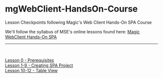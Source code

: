 # mgWebClient-HandsOn-Course
Lesson Checkpoints following Magic's Web Client Hands-On SPA Course

We'll follow the syllabus of MSE's online lessons found here: <a href="https://webclient.magicsoftware.com/" target="_blank">Magic WebClient Hands-On SPA</a>

---
<br/>

[Lesson 0 - Prerequisites](/L00-Prerequisites/)<br/>
[Lesson 1-9 - Creating SPA Project](/L01-L09-Creating-SPA-Project/)<br/>
[Lesson 10-12 - Table View](/L10-L12-Table-View/)